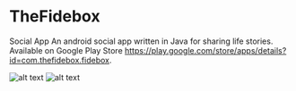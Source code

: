 # TheFidebox
Social App
An android social app written in Java for sharing life stories. Available on Google Play Store https://play.google.com/store/apps/details?id=com.thefidebox.fidebox.

![alt text](https://firebasestorage.googleapis.com/v0/b/quotation-b50b3.appspot.com/o/fidebox1.webp?alt=media&token=48ee8014-a8d7-4f8b-b49d-941c37ec5675)
![alt text](https://firebasestorage.googleapis.com/v0/b/quotation-b50b3.appspot.com/o/fidebox3.webp?alt=media&token=4c868f06-5744-4be9-bf17-8a96fe88b12e)
